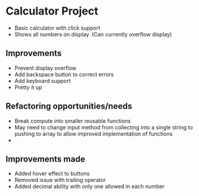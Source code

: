 # Calculator Project
* Basic calculator with click support
* Shows all numbers on display. (Can currently overflow display)

## Improvements
* Prevent display overflow
* Add backspace button to correct errors
* Add keyboard support
* Pretty it up

##  Refactoring opportunities/needs
* Break compute into smaller reusable functions
* May need to change input method from collecting into a single string to pushing to array to allow improved implementation of functions
* 

## Improvements made
* Added hover effect to buttons
* Removed issue with trailing operator
* Added decimal ability with only one allowed in each number
